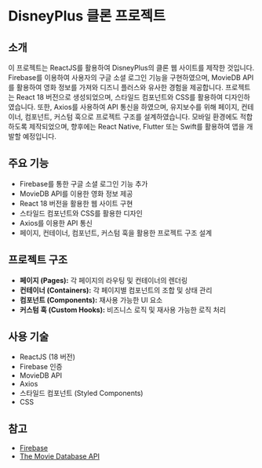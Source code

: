 # DisneyPlus 클론 프로젝트

## 소개

이 프로젝트는 ReactJS를 활용하여 DisneyPlus의 클론 웹 사이트를 제작한 것입니다. Firebase를 이용하여 사용자의 구글 소셜 로그인 기능을 구현하였으며, MovieDB API를 활용하여 영화 정보를 가져와 디즈니 플러스와 유사한 경험을 제공합니다. 프로젝트는 React 18 버전으로 생성되었으며, 스타일드 컴포넌트와 CSS를 활용하여 디자인하였습니다. 또한, Axios를 사용하여 API 통신을 하였으며, 유지보수를 위해 페이지, 컨테이너, 컴포넌트, 커스텀 훅으로 프로젝트 구조를 설계하였습니다. 모바일 환경에도 적합하도록 제작되었으며, 향후에는 React Native, Flutter 또는 Swift를 활용하여 앱을 개발할 예정입니다.

## 주요 기능

- Firebase를 통한 구글 소셜 로그인 기능 추가
- MovieDB API를 이용한 영화 정보 제공
- React 18 버전을 활용한 웹 사이트 구현
- 스타일드 컴포넌트와 CSS를 활용한 디자인
- Axios를 이용한 API 통신
- 페이지, 컨테이너, 컴포넌트, 커스텀 훅을 활용한 프로젝트 구조 설계

## 프로젝트 구조

- **페이지 (Pages):** 각 페이지의 라우팅 및 컨테이너의 렌더링
- **컨테이너 (Containers):** 각 페이지별 컴포넌트의 조합 및 상태 관리
- **컴포넌트 (Components):** 재사용 가능한 UI 요소
- **커스텀 훅 (Custom Hooks):** 비즈니스 로직 및 재사용 가능한 로직 처리

## 사용 기술

- ReactJS (18 버전)
- Firebase 인증
- MovieDB API
- Axios
- 스타일드 컴포넌트 (Styled Components)
- CSS

## 참고

- [Firebase](https://firebase.google.com/)
- [The Movie Database API](https://www.themoviedb.org/documentation/api)
